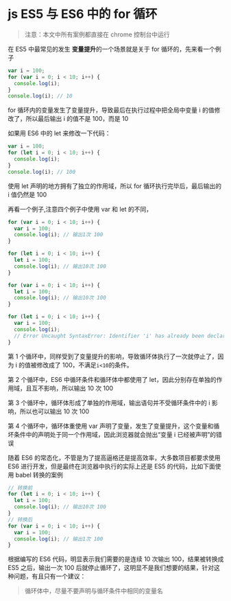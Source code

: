 # js ES5 与 ES6 中的 for 循环

> 注意：本文中所有案例都直接在 chrome 控制台中运行

在 ES5 中最常见的发生 **变量提升**的一个场景就是关于 for 循环的，先来看一个例子

```js
var i = 100;
for (var i = 0; i < 10; i++) {
  console.log(i);
}
console.log(i); // 10
```

for 循环内的变量发生了变量提升，导致最后在执行过程中把全局中变量 i 的值修改了，所以最后输出
i 的值不是 100，而是 10

如果用 ES6 中的 let 来修改一下代码：

```js
var i = 100;
for (let i = 0; i < 10; i++) {
  console.log(i);
}
console.log(i); // 100
```

使用 let 声明的地方拥有了独立的作用域，所以 for 循环执行完毕后，最后输出的 i 值仍然是 100

再看一个例子,注意四个例子中使用 var 和 let 的不同，

```js
for (var i = 0; i < 10; i++) {
  var i = 100;
  console.log(i); // 输出1次 100
}

for (let i = 0; i < 10; i++) {
  let i = 100;
  console.log(i); // 输出10次 100
}

for (var i = 0; i < 10; i++) {
  let i = 100;
  console.log(i); // 输出10次 100
}

for (let i = 0; i < 10; i++) {
  var i = 100;
  console.log(i);
  // Error Uncaught SyntaxError: Identifier 'i' has already been declared
}
```

第 1 个循环中，同样受到了变量提升的影响，导致循环体执行了一次就停止了，因为 i 的值被修改成了 100，不满足`i<10`的条件。

第 2 个循环中，ES6 中循环条件和循环体中都使用了 let，因此分别存在单独的作用域，且互不影响，所以输出 10 次 100

第 3 个循环中，循环体形成了单独的作用域，输出语句并不受循环条件中的 i 影响，所以也可以输出 10 次 100

第 4 个循环中，循环体重使用 var 声明了变量，发生了变量提升，这个变量和循坏条件中的声明处于同一个作用域，因此浏览器就会抛出“变量 i 已经被声明”的错误

随着 ES6 的常态化，不管是为了提高逼格还是提高效率，大多数项目都要求使用 ES6 进行开发，但是最终在浏览器中执行的实际上还是 ES5 的代码，比如下面使用 babel 转换的案例

```js
// 转换前
for (let i = 0; i < 10; i++) {
  let i = 100;
  console.log(i); // 输出10次 100
}
// 转换后
for (var i = 0; i < 10; i++) {
  var i = 100;
  console.log(i); // 输出1次 100
}
```

根据编写的 ES6 代码，明显表示我们需要的是连续 10 次输出 100，结果被转换成 ES5 之后，输出一次 100 后就停止循环了，这明显不是我们想要的结果，针对这种问题，有且只有一个建议：

> 循环体中，尽量不要声明与循环条件中相同的变量名
